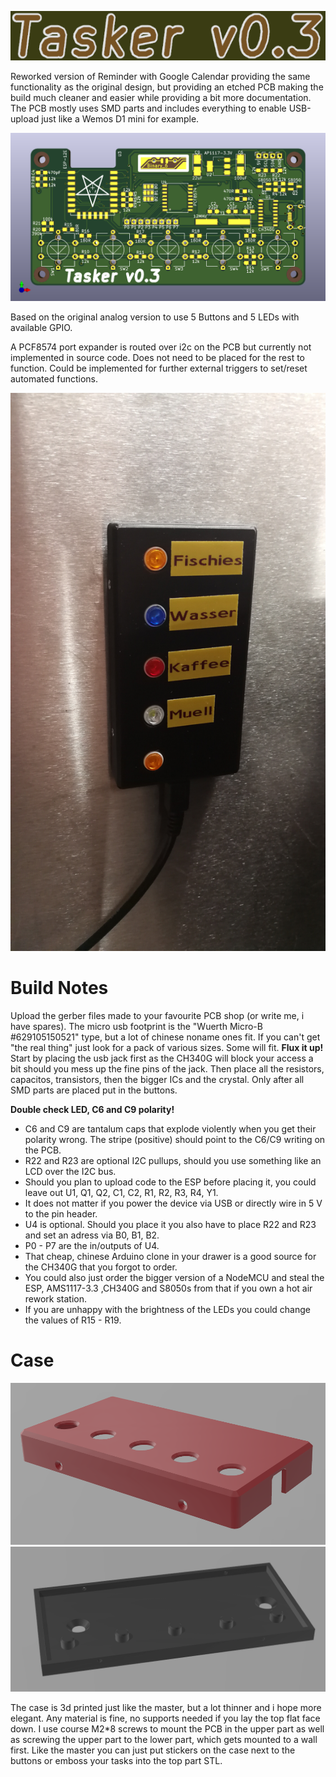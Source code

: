 ![Tasker_v0.3 Logo](https://github.com/Chrismettal/Tasker/blob/master/img/logo.png)

Reworked version of Reminder with Google Calendar providing the same functionality as the original design, but providing an etched PCB making the build much cleaner and easier while providing a bit more documentation.
The PCB mostly uses SMD parts and includes everything to enable USB-upload just like a Wemos D1 mini for example.

![Tasker_v0.3 PCB](https://github.com/Chrismettal/Tasker/blob/master/img/pcbrender.png)

Based on the original analog version to use 5 Buttons and 5 LEDs with available GPIO.

A PCF8574 port expander is routed over i2c on the PCB but currently not implemented in source code. Does not need to be placed for the rest to function. Could be implemented for further external triggers to set/reset automated functions.

![Built](https://github.com/Chrismettal/Tasker/blob/master/img/built.jpg)

# Build Notes

Upload the gerber files made to your favourite PCB shop (or write me, i have spares).
The micro usb footprint is the "Wuerth Micro-B #629105150521" type, but a lot of chinese noname ones fit. If you can't get "the real thing" just look for a pack of various sizes. Some will fit.
__Flux it up!__
Start by placing the usb jack first as the CH340G will block your access a bit should you mess up the fine pins of the jack. Then place all the resistors, capacitos, transistors, then the bigger ICs and the crystal.
Only after all SMD parts are placed put in the buttons.

__Double check LED, C6 and C9 polarity!__

- C6 and C9 are tantalum caps that explode violently when you get their polarity wrong. The stripe (positive) should point to the C6/C9 writing on the PCB.
- R22 and R23 are optional I2C pullups, should you use something like an LCD over the I2C bus.
- Should you plan to upload code to the ESP before placing it, you could leave out U1, Q1, Q2, C1, C2, R1, R2, R3, R4, Y1.
- It does not matter if you power the device via USB or directly wire in 5 V to the pin header.
- U4 is optional. Should you place it you also have to place R22 and R23 and set an adress via B0, B1, B2.
- P0 - P7 are the in/outputs of U4.
- That cheap, chinese Arduino clone in your drawer is a good source for the CH340G that you forgot to order.
- You could also just order the bigger version of a NodeMCU and steal the ESP, AMS1117-3.3 ,CH340G and S8050s from that if you own a hot air rework station.
- If you are unhappy with the brightness of the LEDs you could change the values of R15 - R19. 

# Case

![CaseTop](https://github.com/Chrismettal/Tasker/blob/master/img/CaseTop.png)
![CaseBot](https://github.com/Chrismettal/Tasker/blob/master/img/CaseBot.png)

The case is 3d printed just like the master, but a lot thinner and i hope more elegant. Any material is fine, no supports needed if you lay the top flat face down.
I use course M2*8 screws to mount the PCB in the upper part as well as screwing the upper part to the lower part, which gets mounted to a wall first.
Like the master you can just put stickers on the case next to the buttons or emboss your tasks into the top part STL.
